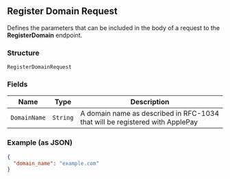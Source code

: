 ## Register Domain Request

Defines the parameters that can be included in the body of
a request to the __RegisterDomain__ endpoint.

### Structure

`RegisterDomainRequest`

### Fields

| Name | Type | Description |
|  --- | --- | --- |
| `DomainName` | `String` | A domain name as described in RFC-1034 that will be registered with ApplePay |

### Example (as JSON)

```json
{
  "domain_name": "example.com"
}
```

